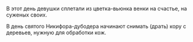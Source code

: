 В этот день девушки сплетали из цветка-вьюнка венки на счастье, на суженых своих.

В день святого Никифора­-дубодера начинают снимать (драть) кору с деревьев, нужную для обработки кож.